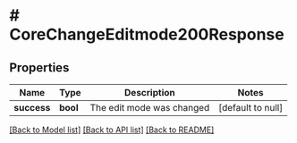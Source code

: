# # CoreChangeEditmode200Response

## Properties

Name | Type | Description | Notes
------------ | ------------- | ------------- | -------------
**success** | **bool** | The edit mode was changed | [default to null]

[[Back to Model list]](../../README.md#models) [[Back to API list]](../../README.md#endpoints) [[Back to README]](../../README.md)
